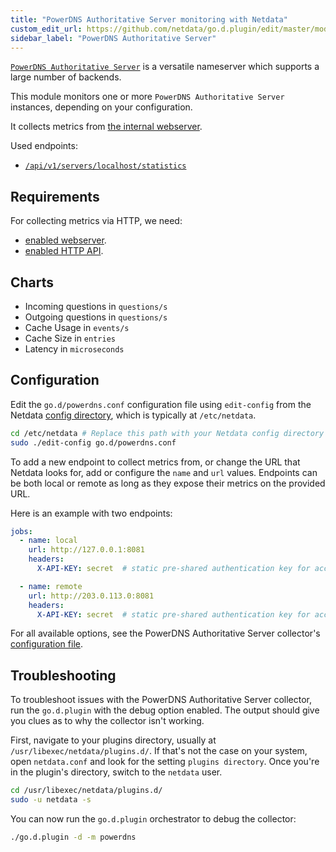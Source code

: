 ```yaml
---
title: "PowerDNS Authoritative Server monitoring with Netdata"
custom_edit_url: https://github.com/netdata/go.d.plugin/edit/master/modules/powerdns/README.md
sidebar_label: "PowerDNS Authoritative Server"
---
```




[`PowerDNS Authoritative Server`](https://doc.powerdns.com/authoritative/) is a versatile nameserver
which supports a large number of backends.

This module monitors one or more `PowerDNS Authoritative Server` instances, depending on your configuration.

It collects metrics from [the internal webserver](https://doc.powerdns.com/authoritative/http-api/index.html#webserver).

Used endpoints:

-   [`/api/v1/servers/localhost/statistics`](https://doc.powerdns.com/authoritative/http-api/statistics.html)

## Requirements

For collecting metrics via HTTP, we need:

-   [enabled webserver](https://doc.powerdns.com/authoritative/http-api/index.html#webserver).
-   [enabled HTTP API](https://doc.powerdns.com/authoritative/http-api/index.html#enabling-the-api).


## Charts

-   Incoming questions in `questions/s`
-   Outgoing questions in `questions/s`
-   Cache Usage in `events/s`
-   Cache Size in `entries`
-   Latency in `microseconds`

## Configuration

Edit the `go.d/powerdns.conf` configuration file using `edit-config` from the Netdata [config
directory](/docs/configure/nodes), which is typically at `/etc/netdata`.

```bash
cd /etc/netdata # Replace this path with your Netdata config directory
sudo ./edit-config go.d/powerdns.conf
```

To add a new endpoint to collect metrics from, or change the URL that Netdata looks for, add or configure the `name` and
`url` values. Endpoints can be both local or remote as long as they expose their metrics on the provided URL.

Here is an example with two endpoints:

```yaml
jobs:
  - name: local
    url: http://127.0.0.1:8081
    headers:
      X-API-KEY: secret  # static pre-shared authentication key for access to the REST API (api-key).

  - name: remote
    url: http://203.0.113.0:8081
    headers:
      X-API-KEY: secret  # static pre-shared authentication key for access to the REST API (api-key).
```

For all available options, see the PowerDNS Authoritative Server collector's [configuration
file](https://github.com/netdata/go.d.plugin/blob/master/config/go.d/powerdns.conf).


## Troubleshooting

To troubleshoot issues with the PowerDNS Authoritative Server collector, run the `go.d.plugin` with the debug option enabled.
The output should give you clues as to why the collector isn't working.

First, navigate to your plugins directory, usually at `/usr/libexec/netdata/plugins.d/`. If that's not the case on your
system, open `netdata.conf` and look for the setting `plugins directory`. Once you're in the plugin's directory, switch
to the `netdata` user.

```bash
cd /usr/libexec/netdata/plugins.d/
sudo -u netdata -s
```

You can now run the `go.d.plugin` orchestrator to debug the collector:

```bash
./go.d.plugin -d -m powerdns
```
